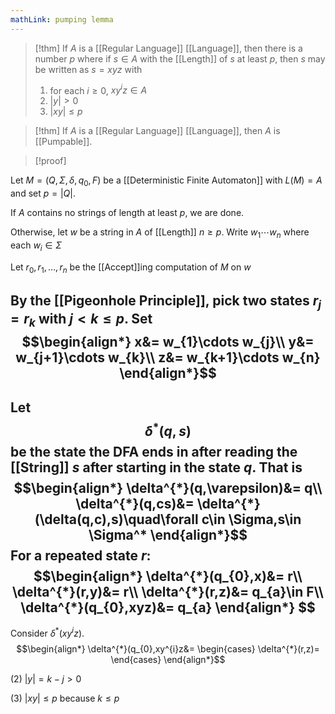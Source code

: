 ```yaml
---
mathLink: pumping lemma
---
```

>[!thm]
>If $A$ is a [[Regular Language]] [[Language]], then there is a number $p$ where if $s\in A$ with the [[Length]] of $s$ at least $p$, then $s$ may be written as $s=xyz$ with 
>1. for each $i≥0$, $xy^{i}z\in A$
>2. $|y|>0$
>3. $|xy|≤p$

>[!thm]
>If $A$ is a [[Regular Language]] [[Language]], then $A$ is [[Pumpable]].

>[!proof]

Let $M=(Q,\Sigma,\delta,q_{0},F)$ be a [[Deterministic Finite Automaton]] with $L(M)=A$ and set $p=|Q|$.

If $A$ contains no strings of length at least $p$, we are done.

Otherwise, let $w$ be a string in $A$ of [[Length]] $n≥p$. Write $w_{1}\cdots w_{n}$ where each $w_{i}\in \Sigma$

Let $r_{0},r_{1},\ldots,r_{n}$ be the [[Accept]]ing computation of $M$ on $w$

By the [[Pigeonhole Principle]], pick two states $r_{j}=r_k$ with $j<k\le p$. Set $$\begin{align*}
x&= w_{1}\cdots w_{j}\\
y&= w_{j+1}\cdots w_{k}\\
z&= w_{k+1}\cdots w_{n}
\end{align*}$$
---
Let $$\delta^{*}(q,s)$$be the state the DFA ends in after reading the [[String]] $s$ after starting in the state $q$. That is $$\begin{align*}
	\delta^{*}(q,\varepsilon)&= q\\
\delta^{*}(q,cs)&= \delta^{*}(\delta(q,c),s)\quad\forall c\in \Sigma,s\in \Sigma^*
\end{align*}$$
For a repeated state $r$:
$$\begin{align*}
\delta^{*}(q_{0},x)&= r\\
\delta^{*}(r,y)&= r\\
\delta^{*}(r,z)&= q_{a}\in F\\
\delta^{*}(q_{0},xyz)&= q_{a}
\end{align*}
$$
---
Consider $\delta^{*}(xy^{i}z)$. $$\begin{align*}
\delta^{*}(q_{0},xy^{i}z&= \begin{cases}
\delta^{*}(r,z)=
\end{cases}
\end{align*}$$


(2) $|y|=k-j>0$

(3) $|xy|\le p$ because $k\le p$

